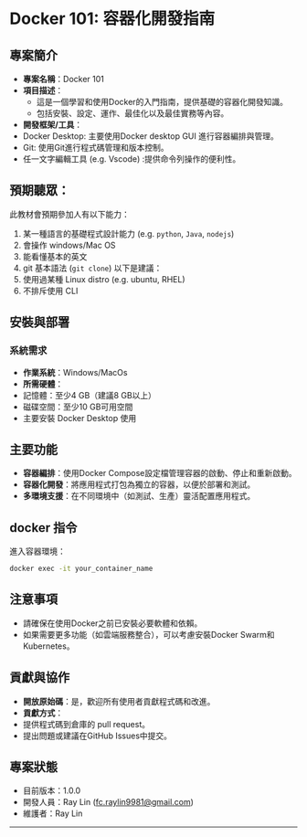 # Docker 101: 容器化開發指南


## 專案簡介
- **專案名稱**：Docker 101
- **項目描述**：  
   - 這是一個學習和使用Docker的入門指南，提供基礎的容器化開發知識。 
   - 包括安裝、設定、運作、最佳化以及最佳實務等內容。
- **開發框架/工具**：  
 - Docker Desktop: 主要使用Docker desktop GUI 進行容器編排與管理。 
 - Git: 使用Git進行程式碼管理和版本控制。 
 - 任一文字編輯工具 (e.g. Vscode) :提供命令列操作的便利性。

## 預期聽眾：
此教材會預期參加人有以下能力：  
1. 某一種語言的基礎程式設計能力 (e.g. `python`, `Java`, `nodejs`)
2. 會操作 windows/Mac OS
3. 能看懂基本的英文
4. git 基本語法 (`git clone`)
以下是建議：  
1. 使用過某種 Linux distro (e.g. ubuntu, RHEL)
2. 不排斥使用 CLI 

## 安裝與部署
### 系統需求
- **作業系統**：Windows/MacOs
- **所需硬體**：
 - 記憶體：至少4 GB（建議8 GB以上）
 - 磁碟空間：至少10 GB可用空間
- 主要安裝 Docker Desktop 使用
  

## 主要功能
- **容器編排**：使用Docker Compose設定檔管理容器的啟動、停止和重新啟動。
- **容器化開發**：將應用程式打包為獨立的容器，以便於部署和測試。
- **多環境支援**：在不同環境中（如測試、生產）靈活配置應用程式。

## docker 指令
進入容器環境：
```bash
docker exec -it your_container_name
```
## 注意事項
- 請確保在使用Docker之前已安裝必要軟體和依賴。
- 如果需要更多功能（如雲端服務整合），可以考慮安裝Docker Swarm和Kubernetes。

## 貢獻與協作
- **開放原始碼**：是，歡迎所有使用者貢獻程式碼和改進。
- **貢獻方式**：
- 提供程式碼到倉庫的 pull request。 
- 提出問題或建議在GitHub Issues中提交。

## 專案狀態
- 目前版本：1.0.0
- 開發人員：Ray Lin (fc.raylin9981@gmail.com)
- 維護者：Ray Lin
---
